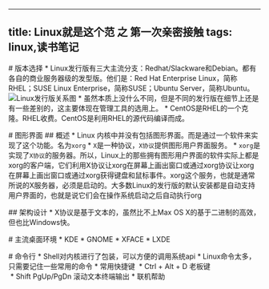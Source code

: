 -----------------------
title: Linux就是这个范 之 第一次亲密接触
tags: linux,读书笔记
-----------------------

# 版本选择
* Linux发行版有三大主流分支：Redhat/Slackware和Debian。都有各自的商业服务器级的发型版。他们是：Red Hat Enterprise Linux，简称RHEL；SUSE Linux Enterprise，简称SUSE；Ubuntu Server，简称Ubuntu。
![Linux发行版关系图]()
* 虽然本质上没什么不同，但是不同的发行版在细节上还是有一些差别的，这主要体现在管理工具的选用上。
* CentOS是RHEL的一个克隆。RHEL收费。CentOS是利用RHEL的源代码编译而成。

# 图形界面
## 概述
* Linux 内核中并没有包括图形界面。而是通过一个软件来实现了这个功能。名为`xorg`
* `X`是一种协议，`X协议`提供图形用户界面服务。
* `xorg`是实现了`X协议`的服务器。所以，Linux上的那些拥有图形用户界面的软件实际上都是xorg的客户端，它们利用X协议让xorg在屏幕上画出窗口或通过xorg协议让xorg在屏幕上画出窗口或通过xorg获得键盘和鼠标事件。xorg这个服务，也就是通常所说的X服务器，必须是启动的。大多数Linux的发行版的默认安装都是自动支持用户界面的，也就是说它们会在操作系统启动之后自动执行org

## 架构设计
* X协议是基于文本的，虽然比不上Max OS X的基于二进制的高效，但也比Windows快。

# 主流桌面环境
* KDE
* GNOME
* XFACE
* LXDE

# 命令行
* Shell对内核进行了包装，可以方便的调用系统api
* Linux命令太多，只需要记住一些常用的命令
* 常用快捷键
 * Ctrl + Alt + D 老板键
 * Shift PgUp/PgDn 滚动文本终端输出
* 联机帮助
